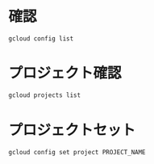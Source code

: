 # 確認
```
gcloud config list
```

# プロジェクト確認
```bash
gcloud projects list
```

# プロジェクトセット
```bash
gcloud config set project PROJECT_NAME
```